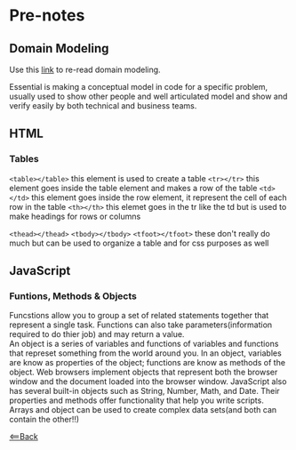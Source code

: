 # Pre-notes

## Domain Modeling

Use this [link](https://github.com/codefellows/domain_modeling#domain-modeling) to re-read domain modeling.

Essential is making a conceptual model in code for a specific problem, usually used to show other people and well articulated model and show and verify easily by both technical and business teams.


## HTML

### Tables

```<table></table>``` this element is used to create a table
```<tr></tr>``` this element goes inside the table element and makes a row of the table
```<td></td>``` this element goes inside the row element, it represent the cell of each row in the table
```<th></th>``` this elemet goes in the tr like the td but is used to make headings for rows or columns 

```<thead></thead>```
```<tbody></tbody>```
```<tfoot></tfoot>```   these don't really do much but can be used to organize a table and for css purposes as well

## JavaScript


### Funtions, Methods & Objects

Funcstions allow you to group a set of related statements together that represent a single task. Functions can also take parameters(information required to do thier job) and may return a value.  
An object is a series of variables and functions of variables and functions that represet something from the world around you. In an object, variables are know as properties of the object; functions are know as methods of the object. Web browsers implement objects that represent both the browser window and the document loaded into the browser window. JavaScript also has several built-in objects such as String, Number, Math, and Date. Their properties and methods offer functionality that help you write scripts.  
Arrays and object can be used to create complex data sets(and both can contain the other!!)

[<==Back](../README.md)